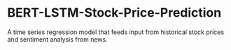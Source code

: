 # BERT-LSTM-Stock-Price-Prediction
A time series regression model that feeds input from historical stock prices and sentiment analysis from news.
